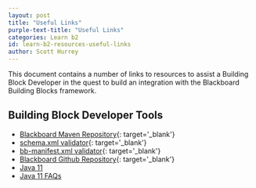 ```yaml
---
layout: post
title: "Useful Links" 
purple-text-title: "Useful Links"
categories: Learn b2
id: learn-b2-resources-useful-links
author: Scott Hurrey
---
```

This document contains a number of links to resources to assist a Building
Block Developer in the quest to build an integration with the Blackboard
Building Blocks framework.

## Building Block Developer Tools

  * [Blackboard Maven Repository](https://maven.blackboard.com/content/repositories/releases/){: target='_blank'}
  * [schema.xml validator](https://maven.blackboard.com/content/repositories/releases/blackboard/platform/bb-schema-xsd/){: target='_blank'}
  * [bb-manifest.xml validator](https://maven.blackboard.com/content/repositories/releases/blackboard/platform/bb-manifest-plugin/){: target='_blank'}
  * [Blackboard Github Repository](https://github.com/blackboard){: target='_blank'}
  * [Java 11](prepare-for-java11)
  * [Java 11 FAQs](java11-faq)